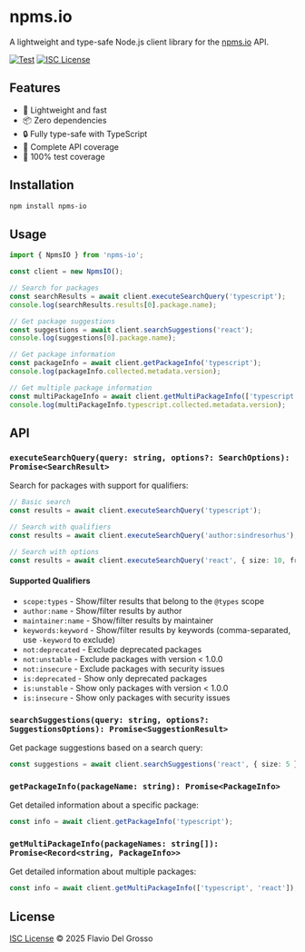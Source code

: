 # npms.io

A lightweight and type-safe Node.js client library for the [npms.io](https://npms.io) API.

[![Test](https://img.shields.io/badge/coverage-100%25-brightgreen.svg)](coverage/lcov-report/index.html)
[![ISC License](https://img.shields.io/badge/license-ISC-blue.svg)](LICENSE)

## Features

- 🚀 Lightweight and fast
- 📦 Zero dependencies
- 🔒 Fully type-safe with TypeScript
- 📝 Complete API coverage
- 💪 100% test coverage

## Installation

```bash
npm install npms-io
```

## Usage

```typescript
import { NpmsIO } from 'npms-io';

const client = new NpmsIO();

// Search for packages
const searchResults = await client.executeSearchQuery('typescript');
console.log(searchResults.results[0].package.name);

// Get package suggestions
const suggestions = await client.searchSuggestions('react');
console.log(suggestions[0].package.name);

// Get package information
const packageInfo = await client.getPackageInfo('typescript');
console.log(packageInfo.collected.metadata.version);

// Get multiple package information
const multiPackageInfo = await client.getMultiPackageInfo(['typescript', 'react']);
console.log(multiPackageInfo.typescript.collected.metadata.version);
```

## API

### `executeSearchQuery(query: string, options?: SearchOptions): Promise<SearchResult>`

Search for packages with support for qualifiers:

```typescript
// Basic search
const results = await client.executeSearchQuery('typescript');

// Search with qualifiers
const results = await client.executeSearchQuery('author:sindresorhus');

// Search with options
const results = await client.executeSearchQuery('react', { size: 10, from: 0 });
```

#### Supported Qualifiers

- `scope:types` - Show/filter results that belong to the `@types` scope
- `author:name` - Show/filter results by author
- `maintainer:name` - Show/filter results by maintainer
- `keywords:keyword` - Show/filter results by keywords (comma-separated, use `-keyword` to exclude)
- `not:deprecated` - Exclude deprecated packages
- `not:unstable` - Exclude packages with version < 1.0.0
- `not:insecure` - Exclude packages with security issues
- `is:deprecated` - Show only deprecated packages
- `is:unstable` - Show only packages with version < 1.0.0
- `is:insecure` - Show only packages with security issues

### `searchSuggestions(query: string, options?: SuggestionsOptions): Promise<SuggestionResult>`

Get package suggestions based on a search query:

```typescript
const suggestions = await client.searchSuggestions('react', { size: 5 });
```

### `getPackageInfo(packageName: string): Promise<PackageInfo>`

Get detailed information about a specific package:

```typescript
const info = await client.getPackageInfo('typescript');
```

### `getMultiPackageInfo(packageNames: string[]): Promise<Record<string, PackageInfo>>`

Get detailed information about multiple packages:

```typescript
const info = await client.getMultiPackageInfo(['typescript', 'react']);
```

## License

[ISC License](LICENSE) © 2025 Flavio Del Grosso
